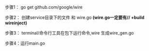 步骤1：
go get github.com/google/wire

步骤2：
创建service目录下的文件 和 wire.go
****(wire.go一定要有// +build wireinject)****

步骤3：
terminal/命令行工具在包下运行命令,wire
生成wire_gen.go

步骤4：运行main.go
